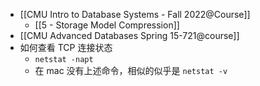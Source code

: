 - [[CMU Intro to Database Systems - Fall 2022@Course]]
	- [[5 - Storage Model Compression]]
- [[CMU Advanced Databases Spring 15-721@course]]
- 如何查看 TCP 连接状态
	- `netstat -napt`
	- 在 mac 没有上述命令，相似的似乎是 `netstat -v`
